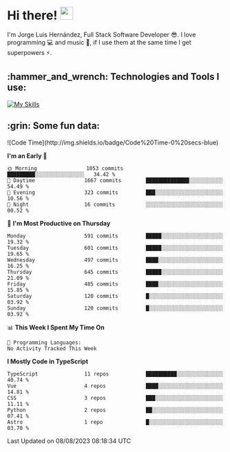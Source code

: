 <h1 align="left">
 <abc>
  <br>Hi there! <img src="https://user-images.githubusercontent.com/42378118/110234147-e3259600-7f4e-11eb-95be-0c4047144dea.gif" width="30"><br>
 </abc>
</h1>

I'm Jorge Luis Hernández, Full Stack Software Developer :sunglasses:. I love programming :computer: and music :musical_score:, if I use them at the same time I get superpowers :zap:. 


<h2 align="left">:hammer_and_wrench: Technologies and Tools I use:</h2>

[![My Skills](https://skillicons.dev/icons?i=js,ts,html,css,py,vue,react,next,nest,postgres,mysql)](https://skillicons.dev)

<h2 align="left">:grin: Some fun data:</h2>
<!--START_SECTION:waka-->
![Code Time](http://img.shields.io/badge/Code%20Time-0%20secs-blue)

**I'm an Early 🐤** 

```text
🌞 Morning                1053 commits        █████████░░░░░░░░░░░░░░░░   34.42 % 
🌆 Daytime                1667 commits        ██████████████░░░░░░░░░░░   54.49 % 
🌃 Evening                323 commits         ███░░░░░░░░░░░░░░░░░░░░░░   10.56 % 
🌙 Night                  16 commits          ░░░░░░░░░░░░░░░░░░░░░░░░░   00.52 % 
```
📅 **I'm Most Productive on Thursday** 

```text
Monday                   591 commits         █████░░░░░░░░░░░░░░░░░░░░   19.32 % 
Tuesday                  601 commits         █████░░░░░░░░░░░░░░░░░░░░   19.65 % 
Wednesday                497 commits         ████░░░░░░░░░░░░░░░░░░░░░   16.25 % 
Thursday                 645 commits         █████░░░░░░░░░░░░░░░░░░░░   21.09 % 
Friday                   485 commits         ████░░░░░░░░░░░░░░░░░░░░░   15.85 % 
Saturday                 120 commits         █░░░░░░░░░░░░░░░░░░░░░░░░   03.92 % 
Sunday                   120 commits         █░░░░░░░░░░░░░░░░░░░░░░░░   03.92 % 
```


📊 **This Week I Spent My Time On** 

```text
💬 Programming Languages: 
No Activity Tracked This Week
```

**I Mostly Code in TypeScript** 

```text
TypeScript               11 repos            ██████████░░░░░░░░░░░░░░░   40.74 % 
Vue                      4 repos             ████░░░░░░░░░░░░░░░░░░░░░   14.81 % 
CSS                      3 repos             ███░░░░░░░░░░░░░░░░░░░░░░   11.11 % 
Python                   2 repos             ██░░░░░░░░░░░░░░░░░░░░░░░   07.41 % 
Astro                    1 repo              █░░░░░░░░░░░░░░░░░░░░░░░░   03.70 % 
```




 Last Updated on 08/08/2023 08:18:34 UTC
<!--END_SECTION:waka-->
